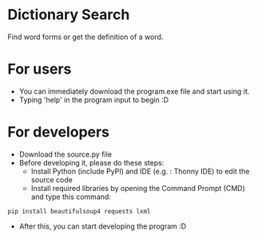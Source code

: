 # Dictionary Search
Find word forms or get the definition of a word.

# For users
- You can immediately download the program.exe file and start using it.
- Typing 'help' in the program input to begin :D


# For developers 
- Download the source.py file
- Before developing it, please do these steps:
  + Install Python (include PyPI) and IDE (e.g. : Thonny IDE) to edit the source code
  + Install required libraries by opening the Command Prompt (CMD) and type this command:
```
pip install beautifulsoup4 requests lxml
```
- After this, you can start developing the program :D
